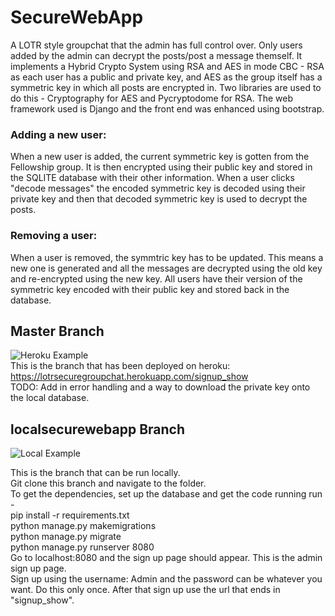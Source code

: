 # SecureWebApp   

A LOTR style groupchat that the admin has full control over. Only users added by the admin can decrypt the posts/post a message themself. 
It implements a Hybrid Crypto System using RSA and AES in mode CBC - RSA as each user has a public and private key, and AES as the group 
itself has a symmetric key in which all posts are encrypted in. Two libraries are used to do this - Cryptography for AES and 
Pycryptodome for RSA. The web framework used is Django and the front end was enhanced using bootstrap.

### Adding a new user:
When a new user is added, the current symmetric key is gotten from the 
Fellowship group. It is then encrypted using their public key and stored in the SQLITE database with their other information. When a user
clicks "decode messages" the encoded symmetric key is decoded using their private key and then that decoded symmetric key is used to 
decrypt the posts.

### Removing a user:
When a user is removed, the symmtric key has to be updated. This means a new one is generated and all the messages are decrypted 
using the old key and re-encrypted using the new key. All users have their version of the symmetric key encoded with their 
public key and stored back in the database.

## Master Branch   
![Heroku Example](Demo/Heroku-Example.gif)  
This is the branch that has been deployed on heroku: https://lotrsecuregroupchat.herokuapp.com/signup_show  
TODO: Add in error handling and a way to download the private key onto the local database.

## localsecurewebapp Branch  
![Local Example](Demo/Local-Example.gif)  

This is the branch that can be run locally.   
Git clone this branch and navigate to the folder.  
To get the dependencies, set up the database and get the code running run -   
pip install -r requirements.txt   
python manage.py makemigrations  
python manage.py migrate  
python manage.py runserver 8080  
Go to localhost:8080 and the sign up page should appear. This is the admin sign up page.  
Sign up using the username: Admin and the password can be whatever you want. Do this only 
once. After that sign up use the url that ends in "signup_show".

